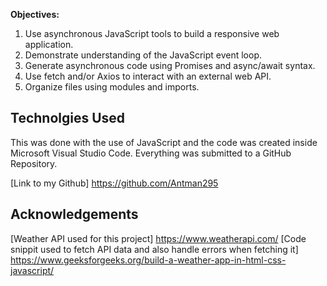 **Objectives:**
1. Use asynchronous JavaScript tools to build a responsive web application.
2. Demonstrate understanding of the JavaScript event loop.
3. Generate asynchronous code using Promises and async/await syntax.
4. Use fetch and/or Axios to interact with an external web API.
5. Organize files using modules and imports.



## Technolgies Used

This was done with the use of JavaScript and the code was created inside Microsoft Visual Studio Code. Everything was submitted to a GitHub Repository.

[Link to my Github] https://github.com/Antman295 


## Acknowledgements
[Weather API used for this project] https://www.weatherapi.com/
[Code snippit used to fetch API data and also handle errors when fetching it] https://www.geeksforgeeks.org/build-a-weather-app-in-html-css-javascript/

